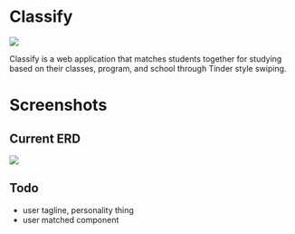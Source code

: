 # Classify

<img src="https://github.com/MathyouMB/Classify/raw/develop/public/appLogo130.png">

Classify is a web application that matches students together for studying based on their classes, program, and school through Tinder style swiping.

# Screenshots


## Current ERD
<img src="https://cdn.discordapp.com/attachments/490220076163792896/653669452323356683/unknown.png"></img>

## Todo
- user tagline, personality thing
- user matched component